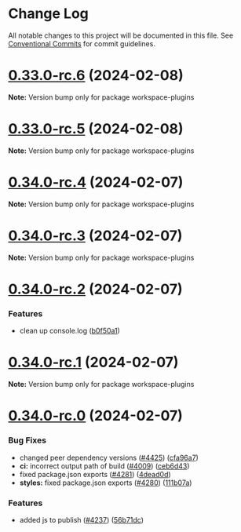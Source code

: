 # Change Log

All notable changes to this project will be documented in this file.
See [Conventional Commits](https://conventionalcommits.org) for commit guidelines.

# [0.33.0-rc.6](https://github.com/droshev/fundamental-styles/compare/v0.33.0-rc.5...v0.33.0-rc.6) (2024-02-08)

**Note:** Version bump only for package workspace-plugins





# [0.33.0-rc.5](https://github.com/droshev/fundamental-styles/compare/v0.34.0-rc.4...v0.33.0-rc.5) (2024-02-08)

**Note:** Version bump only for package workspace-plugins





# [0.34.0-rc.4](https://github.com/droshev/fundamental-styles/compare/v0.34.0-rc.3...v0.34.0-rc.4) (2024-02-07)

**Note:** Version bump only for package workspace-plugins





# [0.34.0-rc.3](https://github.com/droshev/fundamental-styles/compare/v0.34.0-rc.2...v0.34.0-rc.3) (2024-02-07)

**Note:** Version bump only for package workspace-plugins





# [0.34.0-rc.2](https://github.com/droshev/fundamental-styles/compare/v0.34.0-rc.1...v0.34.0-rc.2) (2024-02-07)


### Features

* clean up console.log ([b0f50a1](https://github.com/droshev/fundamental-styles/commit/b0f50a10b41101f0f9dddf951bd0072c5811f02e))





# [0.34.0-rc.1](https://github.com/droshev/fundamental-styles/compare/v0.34.0-rc.0...v0.34.0-rc.1) (2024-02-07)

**Note:** Version bump only for package workspace-plugins





# [0.34.0-rc.0](https://github.com/droshev/fundamental-styles/compare/v0.24.2...v0.34.0-rc.0) (2024-02-07)


### Bug Fixes

* changed peer dependency versions ([#4425](https://github.com/droshev/fundamental-styles/issues/4425)) ([cfa96a7](https://github.com/droshev/fundamental-styles/commit/cfa96a72a27a7919e1a546b7e350a7f63386a8e0))
* **ci:** incorrect output path of build ([#4009](https://github.com/droshev/fundamental-styles/issues/4009)) ([ceb6d43](https://github.com/droshev/fundamental-styles/commit/ceb6d4348c5d8949d565e3d8db29d6fe56b78656))
* fixed package.json exports ([#4281](https://github.com/droshev/fundamental-styles/issues/4281)) ([4dead0d](https://github.com/droshev/fundamental-styles/commit/4dead0d361bd0549c0879d5444954fdae4ba8750))
* **styles:** fixed package.json exports ([#4280](https://github.com/droshev/fundamental-styles/issues/4280)) ([111b07a](https://github.com/droshev/fundamental-styles/commit/111b07abd76e7abc8cab7f3c215d59e909d09226))


### Features

* added js to publish ([#4237](https://github.com/droshev/fundamental-styles/issues/4237)) ([56b71dc](https://github.com/droshev/fundamental-styles/commit/56b71dcdaf35ce184bdb306a8993dd96c83a9188))
